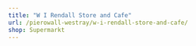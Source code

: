 ```yaml
---
title: "W I Rendall Store and Cafe"
url: /pierowall-westray/w-i-rendall-store-and-cafe/
shop: Supermarkt
---
```

